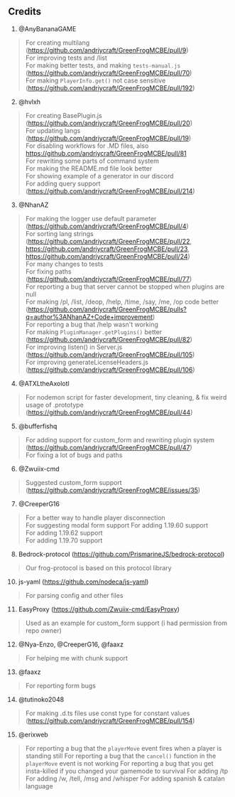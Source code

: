 ## Credits

1. @AnyBananaGAME

> For creating multilang (https://github.com/andriycraft/GreenFrogMCBE/pull/9) <br>
> For improving tests and /list <br>
> For making better tests, and making `tests-manual.js` (https://github.com/andriycraft/GreenFrogMCBE/pull/70) <br>
> For making `PlayerInfo.get()` not case sensitive (https://github.com/andriycraft/GreenFrogMCBE/pull/192)

2. @hvlxh

> For creating BasePlugin.js (https://github.com/andriycraft/GreenFrogMCBE/pull/20) <br>
> For updating langs (https://github.com/andriycraft/GreenFrogMCBE/pull/19) <br>
> For disabling workflows for .MD files, also https://github.com/andriycraft/GreenFrogMCBE/pull/81 <br>
> For rewriting some parts of command system <br>
> For making the README.md file look better <br>
> For showing example of a generator in our discord <br>
> For adding query support (https://github.com/andriycraft/GreenFrogMCBE/pull/214)

3. @NhanAZ

> For making the logger use default parameter (https://github.com/andriycraft/GreenFrogMCBE/pull/4) <br>
> For sorting lang strings (https://github.com/andriycraft/GreenFrogMCBE/pull/22, https://github.com/andriycraft/GreenFrogMCBE/pull/23, https://github.com/andriycraft/GreenFrogMCBE/pull/24) <br>
> For many changes to tests <br>
> For fixing paths (https://github.com/andriycraft/GreenFrogMCBE/pull/77) <br>
> For reporting a bug that server cannot be stopped when plugins are null <br>
> For making /pl, /list, /deop, /help, /time, /say, /me, /op code better (https://github.com/andriycraft/GreenFrogMCBE/pulls?q=author%3ANhanAZ+Code+improvement) <br>
> For reporting a bug that /help wasn't working <br>
> For making `PluginManager.getPlugins()` better (https://github.com/andriycraft/GreenFrogMCBE/pull/82) <br>
> For improving listen() in Server.js (https://github.com/andriycraft/GreenFrogMCBE/pull/105) <br>
> For improving generateLicenseHeaders.js (https://github.com/andriycraft/GreenFrogMCBE/pull/106)

4. @ATXLtheAxolotl

> For nodemon script for faster development, tiny cleaning, & fix weird usage of .prototype (https://github.com/andriycraft/GreenFrogMCBE/pull/44)

5. @bufferfishq

> For adding support for custom_form and rewriting plugin system (https://github.com/andriycraft/GreenFrogMCBE/pull/47) <br>
> For fixing a lot of bugs and paths <br>

6. @Zwuiix-cmd

> Suggested custom_form support (https://github.com/andriycraft/GreenFrogMCBE/issues/35) <br>

7. @CreeperG16

> For a better way to handle player disconnection <br>
> For suggesting modal form support
> For adding 1.19.60 support <br>
> For adding 1.19.62 support <br>
> For adding 1.19.70 support

8. Bedrock-protocol (https://github.com/PrismarineJS/bedrock-protocol)

> Our frog-protocol is based on this protocol library

10. js-yaml (https://github.com/nodeca/js-yaml)

> For parsing config and other files

11. EasyProxy (https://github.com/Zwuiix-cmd/EasyProxy)

> Used as an example for custom_form support (i had permission from repo owner)

12. @Nya-Enzo, @CreeperG16, @faaxz

> For helping me with chunk support

13. @faaxz

> For reporting form bugs

14. @tutinoko2048

> For making .d.ts files use const type for constant values (https://github.com/andriycraft/GreenFrogMCBE/pull/154)

15. @erixweb

> For reporting a bug that the `playerMove` event fires when a player is standing still
> For reporting a bug that the `cancel()` function in the `playerMove` event is not working
> For reporting a bug that you get insta-killed if you changed your gamemode to survival
> For adding /tp
> For adding /w, /tell, /msg and /whisper
> For adding spanish & catalan language